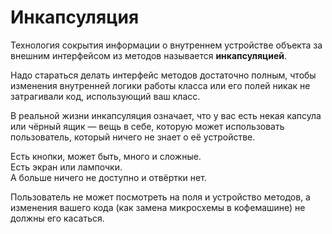 # Инкапсуляция

Технология сокрытия информации о внутреннем устройстве объекта за внешним интерфейсом из методов называется **инкапсуляцией**.

Надо стараться делать интерфейс методов достаточно полным, чтобы изменения внутренней логики работы класса или его полей никак не затрагивали код, использующий ваш класс.

В реальной жизни инкапсуляция означает, что у вас есть некая капсула или чёрный ящик &mdash; вещь в себе, которую может использовать пользователь, который ничего не знает о её устройстве.

Есть кнопки, может быть, много и сложные.  
Есть экран или лампочки.  
А больше ничего не доступно и отвёртки нет.

Пользователь не может посмотреть на поля и устройство методов, а изменения вашего кода (как замена микросхемы в кофемашине) не должны его касаться.

